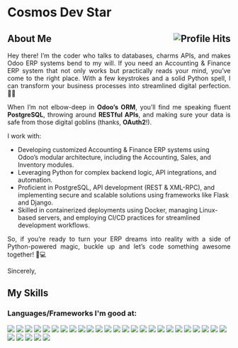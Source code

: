 # Cosmos Dev Star

<h2>About Me <img align="right" alt="Profile Hits" src="https://komarev.com/ghpvc/?username=topskilldev&style=flat-square"></h2>

<p align="justify">Hey there! I’m the coder who talks to databases, charms APIs, and makes Odoo ERP systems bend to my will. If you need an Accounting & Finance ERP system that not only works but practically reads your mind, you’ve come to the right place. With a few keystrokes and a solid Python spell, I can transform your business processes into streamlined digital perfection. 🧙‍♂️</p>


<p align="justify">When I’m not elbow-deep in <strong>Odoo’s ORM</strong>, you’ll find me speaking fluent <strong>PostgreSQL</strong>, throwing around <strong>RESTful APIs</strong>, and making sure your data is safe from those digital goblins (thanks, <strong>OAuth2</strong>!).</p>

<p align="justify">I work with:</p>

* Developing customized Accounting & Finance ERP systems using Odoo’s modular architecture, including the Accounting, Sales, and Inventory modules.
* Leveraging Python for complex backend logic, API integrations, and automation.
* Proficient in PostgreSQL, API development (REST & XML-RPC), and implementing secure and scalable solutions using frameworks like Flask and Django.
* Skilled in containerized deployments using Docker, managing Linux-based servers, and employing CI/CD practices for streamlined development workflows.

<p align="justify">So, if you’re ready to turn your ERP dreams into reality with a side of Python-powered magic, buckle up and let’s code something awesome together! 🐍💻</p>

Sincerely,

## My Skills

### Languages/Frameworks I'm good at:

![](https://img.shields.io/badge/Odoo-Expert-informational?style=flat&logo=odoo&logoColor=white&color=red)
![](https://img.shields.io/badge/Python-Expert-informational?style=flat&logo=python&logoColor=white&color=red)
![](https://img.shields.io/badge/C#-Expert-informational?style=flat&logo=c#&logoColor=white&color=red)
![](https://img.shields.io/badge/PHP-Expert-informational?style=flat&logo=php&logoColor=white&color=red)
![](https://img.shields.io/badge/PostgreSQL-Expert-informational?style=flat&logo=postgresql&logoColor=white&color=red)
![](https://img.shields.io/badge/XML-Expert-informational?style=flat&logo=xml&logoColor=white&color=red)
![](https://img.shields.io/badge/API-Expert-informational?style=flat&logo=API&logoColor=white&color=red)
![](https://img.shields.io/badge/NextJS-Expert-informational?style=flat&logo=nextjs&logoColor=white&color=red)
![](https://img.shields.io/badge/NodeJS-Expert-informational?style=flat&logo=nodejs&logoColor=white&color=red)
![](https://img.shields.io/badge/ExpressJS-Expert-informational?style=flat&logo=expressjs&logoColor=white&color=red)
![](https://img.shields.io/badge/ReactNative-Expert-informational?style=flat&logo=reactnative&logoColor=white&color=red)
![](https://img.shields.io/badge/Typescript-Expert-informational?style=flat&logo=typescript&logoColor=white&color=red)
![](https://img.shields.io/badge/HTML5-Expert-informational?style=flat&logo=HTML5&logoColor=white&color=red)
![](https://img.shields.io/badge/CSS3-Expert-informational?style=flat&logo=CSS3&logoColor=white&color=red)
![](https://img.shields.io/badge/JS-Expert-informational?style=flat&logo=JS&logoColor=white&color=red)
![](https://img.shields.io/badge/Docker-Expert-informational?style=flat&logo=Docker&logoColor=white&color=red)
![](https://img.shields.io/badge/Nginx-Expert-informational?style=flat&logo=Nginx&logoColor=white&color=red)
![](https://img.shields.io/badge/Flask-Expert-informational?style=flat&logo=docker&logoColor=white&color=red)
![](https://img.shields.io/badge/FastAPI-Expert-informational?style=flat&logo=fastapi&logoColor=white&color=red)
![](https://img.shields.io/badge/Blockchain-Expert-informational?style=flat&logo=blockchain&logoColor=white&color=red)
![](https://img.shields.io/badge/GoogleCloudPlatform-Expert-informational?style=flat&logo=GoogleCloudPlatform&logoColor=white&color=red)
![](https://img.shields.io/badge/SQLAlchemy-Expert-informational?style=flat&logo=SQLAlchemy&logoColor=white&color=red)
![](https://img.shields.io/badge/MongoDB-Expert-informational?style=flat&logo=mongodb&logoColor=white&color=red)
![](https://img.shields.io/badge/Redis-Expert-informational?style=flat&logo=redis&logoColor=white&color=red)
![](https://img.shields.io/badge/GraphQL-Expert-informational?style=flat&logo=graphql&logoColor=white&color=red)
![](https://img.shields.io/badge/OAuth2-Expert-informational?style=flat&logo=OAuth2&logoColor=white&color=red)
![](https://img.shields.io/badge/PyTest-Expert-informational?style=flat&logo=PyTest&logoColor=white&color=red)
![](https://img.shields.io/badge/Postman-Expert-informational?style=flat&logo=Postman&logoColor=white&color=red)
![](https://img.shields.io/badge/Kubernetes-Expert-informational?style=flat&logo=Kubernetes&logoColor=white&color=red)
![](https://img.shields.io/badge/Git-Expert-informational?style=flat&logo=git&logoColor=white&color=red)

